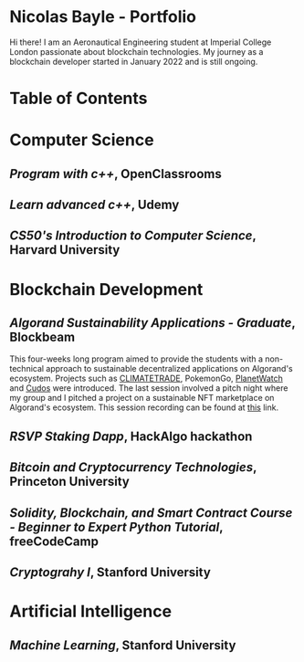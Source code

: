 # Nicolas Bayle - Portfolio

Hi there! I am an Aeronautical Engineering student at Imperial College London passionate about blockchain technologies. My journey as a blockchain developer started in January 2022 and is still ongoing.

# Table of Contents

# Computer Science

## _Program with c++_, OpenClassrooms

## _Learn advanced c++_, Udemy

## _CS50's Introduction to Computer Science_, Harvard University

# Blockchain Development

## _Algorand Sustainability Applications - Graduate_, Blockbeam

This four-weeks long program aimed to provide the students with a non-technical approach to sustainable decentralized applications on Algorand's ecosystem. Projects such as [CLIMATETRADE](https://climatetrade.com/), PokemonGo, [PlanetWatch](https://www.planetwatch.io/) and [Cudos](https://www.cudos.org/) were introduced. The last session involved a pitch night where my group and I pitched a project on a sustainable NFT marketplace on Algorand's ecosystem. This session recording can be found at [this](https://youtu.be/AMjaZI-dRxM?t=844) link.

## _RSVP Staking Dapp_, HackAlgo hackathon

## _Bitcoin and Cryptocurrency Technologies_, Princeton University

## _Solidity, Blockchain, and Smart Contract Course - Beginner to Expert Python Tutorial_, freeCodeCamp

## _Cryptograhy I_, Stanford University

# Artificial Intelligence

## _Machine Learning_, Stanford University
